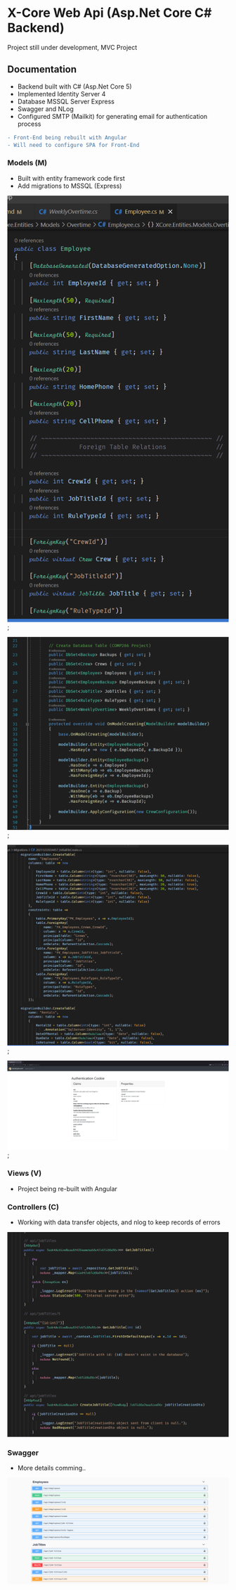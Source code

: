 # X-Core Web Api (Asp.Net Core C# Backend)

Project still under development, MVC Project

## Documentation

- Backend built with C# (Asp.Net Core 5)
- Implemented Identity Server 4
- Database MSSQL Server Express
- Swagger and NLog
- Configured SMTP (Mailkit) for generating email for authentication process

```diff
- Front-End being rebuilt with Angular
- Will need to configure SPA for Front-End
```

### Models (M)

- Built with entity framework code first
- Add migrations to MSSQL (Express)


!["screenshot description"](./assets/model.png);

!["screenshot description"](./assets/dataset.png);

!["screenshot description"](./assets/migration.png);

!["screenshot description"](./XCore.Api/xcore-client/src/assets/img/authentication-cookie.png);

### Views (V)

- Project being re-built with Angular


### Controllers (C)

- Working with data transfer objects, and nlog to keep records of errors

!["screenshot description"](./assets/controller.png)

### Swagger

- More details comming..

!["screenshot description"](./assets/swagger.png)


